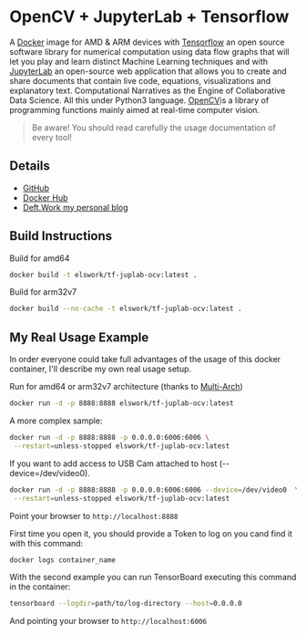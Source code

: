 # OpenCV + JupyterLab + Tensorflow

A [Docker](http://docker.com) image for AMD & ARM devices with [Tensorflow](https://www.tensorflow.org/) an open source software library for numerical computation using data flow graphs that will let you play and learn distinct Machine Learning techniques and with [JupyterLab](https://github.com/jupyterlab/jupyterlab) an open-source web application that allows you to create and share documents that contain live code, equations, visualizations and explanatory text. Computational Narratives as the Engine of Collaborative Data Science. All this under Python3 language. [OpenCV](https://opencv.org/)is a library of programming functions mainly aimed at real-time computer vision.

> Be aware! You should read carefully the usage documentation of every tool!

## Details

- [GitHub](https://github.com/DeftWork/tf-juplab-ocv)
- [Docker Hub](https://hub.docker.com/r/elswork/tf-juplab-ocv/)
- [Deft.Work my personal blog](http://deft.work/tensorflow_for_raspberry)

## Build Instructions

Build for amd64

```sh
docker build -t elswork/tf-juplab-ocv:latest .
```

Build for arm32v7

```sh
docker build --no-cache -t elswork/tf-juplab-ocv:latest .
```

## My Real Usage Example

In order everyone could take full advantages of the usage of this docker container, I'll describe my own real usage setup.

Run for amd64 or arm32v7 architecture (thanks to [Multi-Arch](https://blog.docker.com/2017/11/multi-arch-all-the-things/))

```sh
docker run -d -p 8888:8888 elswork/tf-juplab-ocv:latest
```

A more complex sample:

```sh
docker run -d -p 8888:8888 -p 0.0.0.0:6006:6006 \
 --restart=unless-stopped elswork/tf-juplab-ocv:latest
```

If you want to add access to USB Cam attached to host (--device=/dev/video0).

```sh
docker run -d -p 8888:8888 -p 0.0.0.0:6006:6006 --device=/dev/video0  \
 --restart=unless-stopped elswork/tf-juplab-ocv:latest
```

Point your browser to `http://localhost:8888`

First time you open it, you should provide a Token to log on you cand find it with this command:

```sh
docker logs container_name
```

With the second example you can run TensorBoard executing this command in the container:

```sh
tensorboard --logdir=path/to/log-directory --host=0.0.0.0
```

And pointing your browser to `http://localhost:6006`